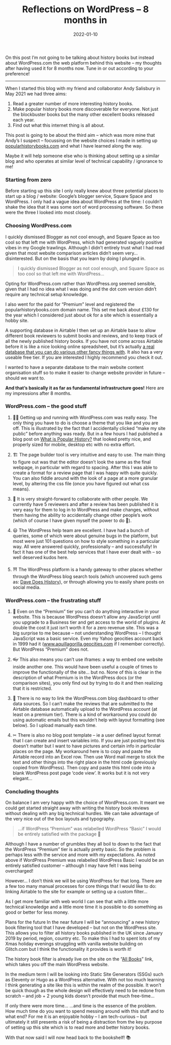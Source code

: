 ﻿---
layout: layouts/post.njk
permalink: '/2022/01/10/reflections-on-wordpress-after-8-months/'
tags: [post, website development]

title: Reflections on WordPress – 8 months in
post_author: Anthony Webb
date: 2022-01-10
image: https://res.cloudinary.com/ds2o5ecdw/image/upload/v1646519878/posts/markus-winkler-unsplash.jpg
meta_excerpt: On this post I’m not going to be talking about history books but instead about WordPress.com the web platform behind this website – my thoughts after having used it for 8 months now.
---
On this post I’m not going to be talking about history books but instead about WordPress.com the web platform behind this website – my thoughts after having used it for 8 months now. Tune in or out according to your preference!

<hr>

When I started this blog with my friend and collaborator Andy Salisbury in May 2021 we had three aims:

1. Read a greater number of more interesting history books.
2. Make popular history books more discoverable for everyone. Not just the blockbuster books but the many other excellent books released each year.
3. Find out what this internet thing is all about.

This post is going to be about the third aim – which was more mine that Andy’s I suspect – focussing on the website choices I made in setting up [popularhistorybooks.com](https://popularhistorybooks.com/) and what I have learned along the way.

Maybe it will help someone else who is thinking about setting up a similar blog and who operates at similar level of technical capability / ignorance to me!

### Starting from zero

Before starting up this site I only really knew about three potential places to start up a blog / website: Google’s blogger service, Square Space and WordPress. I only had a vague idea about WordPress at the time: I couldn’t shake the idea that it was some sort of word processing software. So these were the three I looked into most closely.

### Choosing WordPress.com

I quickly dismissed Blogger as not cool enough, and Square Space as too cool so that left me with WordPress, which had generated vaguely positive vibes in my Google trawlings. Although I didn’t entirely trust what I had read given that most website comparison articles didn’t seem very… disinterested. But on the basis that you learn by doing I plunged in.

> I quickly dismissed Blogger as not cool enough, and Square Space as too cool so that left me with WordPress…

Opting for WordPress.com rather than WordPress.org seemed sensible, given that I had no idea what I was doing and the dot com version didn’t require any technical setup knowledge.

I also went for the paid for “Premium” level and registered the popularhistorybooks.com domain name. This set me back about £130 for the year which I considered just about ok for a site which is essentially a hobby site.

A supporting database in Airtable
I then set up an Airtable base to allow different book reviewers to submit books and reviews, and to keep track of all the newly published history books. If you have not come across Airtable before it is like a nice looking online spreadsheet, but it’s actually [a real database that you can do various other fancy things with](http://airtable.com/). It also has a very useable free tier. If you are interested I highly recommend you check it out.

I wanted to have a separate database to the main website content organisation stuff so to make it easier to change website provider in future – should we want to.

**And that’s basically it as far as fundamental infrastructure goes!** Here are my impressions after 8 months.

### WordPress.com – the good stuff

1. 🏃‍♂️ Getting up and running with WordPress.com was really easy. The only thing you have to do is choose a theme that you like and you are off. This is illustrated by the fact that I accidentally clicked “make my site public” before anything was ready. But in a few hours I had published a blog post on [What is Popular History?](https://popularhistorybooks.com/2021/05/21/what-is-popular-history/) that looked pretty nice, and properly sized for mobile, desktop etc with no extra effort.

2. 🏗 The page builder tool is very intuitive and easy to use. The main thing to figure out was that the editor doesn’t look the same as the final webpage, in particular with regard to spacing. After this I was able to create a format for a review page that I was happy with quite quickly. You can also fiddle around with the look of a page at a more granular level, by altering the css file (once you have figured out what css means).

3. 🤼 It is very straight-forward to collaborate with other people. We currently have 5 reviewers and after a review has been published it is very easy for them to log in to WordPress and make changes, without them having the ability to accidentally change other people’s work (which of course I have given myself the power to do 🤨).

4. 😃 The WordPress help team are excellent. I have had a bunch of queries, some of which were about genuine bugs in the platform, but most were just 101 questions on how to style something in a particular way. All were answered quickly, professionally – and successfully! In fact it has one of the best help services that I have ever dealt with – so well deserved kudos here.

5. ⛩ The WordPress platform is a handy gateway to other places whether through the WordPress blog search tools (which uncovered such gems as: [Dave Does History](https://davedoeshistory.com/)), or through allowing you to easily share posts on social media.

### WordPress.com – the frustrating stuff

1. 🍰 Even on the “Premium” tier you can’t do anything interactive in your website. This is because WordPress doesn’t allow any JavaScript until you upgrade to a Business tier and get access to the world of plugins. At double the cost it just isn’t worth it for a zero revenue site. This was a big surprise to me because – not understanding WordPress – I thought JavaScript was a basic service. Even my Yahoo geocities account back in 1999 had it (www.aquillagorilla.geocities.com if I remember correctly). But WordPress “Premium” does not.

2. 👓 This also means you can’t use iframes: a way to embed one website inside another one. This would have been useful a couple of times to improve the functionally of the site… but no. None of this is clear in the description of what Premium is in the WordPress docs (or the comparison sites), you only find out by trying to do it and then realizing that it is restricted.

3. 🔌 There is no way to link the WordPress.com blog dashboard to other data sources. So I can’t make the reviews that are submitted to the Airtable database automatically upload to the WordPress account (at least on a premium tier). There is a kind of workaround you could do using automatic emails but this wouldn’t help with layout formatting (see below). So I upload manually each time.

4. ✂ There is also no blog post template – ie a user defined layout format that I can create and insert variables into. If you are just posting text this doesn’t matter but I want to have pictures and certain info in particular places on the page. My workaround here is to copy and paste the Airtable record into an Excel row. Then use Word mail merge to stick the text and other things into the right place in the html code (previously copied from WordPress). Then copy and paste this html code into a blank WordPress post page ‘code view’. It works but it is not very elegant…

### Concluding thoughts

On balance I am very happy with the choice of WordPress.com. It meant we could get started straight away with writing the history book reviews without dealing with any big technical hurdles. We can take advantage of the very nice out of the box layouts and typography.

> …if WordPress “Premium” was relabelled WordPress “Basic” I would be entirely satisfied with the package 🙂

Although I have a number of grumbles they all boil to down to the fact that the WordPress “Premium” tier is actually pretty basic. So the problem is perhaps less with the service and more with my expectations. As noted above if WordPress Premium was relabelled WordPress Basic I would be an entirely satisfied customer – although I may have felt I was being overcharged!

However… I don’t think we will be using WordPress for that long. There are a few too many manual processes for core things that I would like to do: linking Airtable to the site for example or setting up a custom filter…

As I get more familiar with web world I can see that with a little more technical knowledge and a little more time it is possible to do something as good or better for less money.

Plans for the future
In the near future I will be “announcing” a new history book filtering tool that I have developed – but not on the WordPress site. This allows you to filter all history books published in the UK since January 2019 by period, region, country etc. To make this I had to spent lots of my Xmas holiday evenings struggling with vanilla website building on Glitch.com but I think the functionality it provides is worth it!

The history book filter is already live on the site on the “[All Books](https://popularhistorybooks.glitch.me/)” link, which takes you off the main WordPress website.

In the medium term I will be looking into Static Site Generators (SSGs) such as Eleventy or Hugo as a WordPress alternative. With not too much learning I think generating a site like this is within the realm of the possible. It won’t be quick though as the whole design will effectively need to be redone from scratch – and job + 2 young kids doesn’t provide that much free-time…

If only there were more time…
…and time is the essence of the problem. How much time do you want to spend messing around with this stuff and to what end? For me it is an enjoyable hobby – I am tech-curious – but ultimately it still presents a risk of being a distraction from the key purpose of setting up this site which is to read more and better history books.

With that now said I will now head back to the bookshelf! 📚
